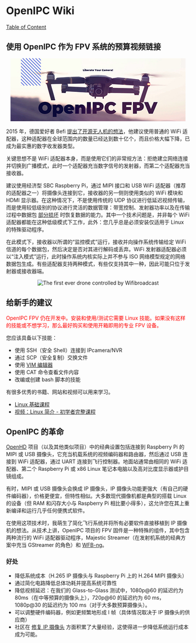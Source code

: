 # OpenIPC Wiki
[Table of Content](../README.md)

使用 OpenIPC 作为 FPV 系统的预算视频链接 
---------------------------------------------------

<p align="center">
  <img src="https://github.com/OpenIPC/wiki/blob/master/images/fpv-logo.jpg?raw=true" alt="Logo"/>
</p>

2015 年，德国爱好者 Befi [提出了开源无人机的想法](https://befinitiv.wordpress.com/wifibroadcast-analog-like-transmission-of-live-video-data/)，他建议使用普通的 WiFi 适配器，这种适配器在全球范围内的数量已经达到数十亿个，而且价格大幅下降，已成为最实惠的数字收发器类型。

关键思想不是 WiFi 适配器本身，而是使用它们的非常规方法：拒绝建立网络连接并切换到广播模式，此时一个适配器充当数字信号的发射器，而第二个适配器充当接收器。

建议使用经济型 SBC Raspberry Pi，通过 MIPI 接口和 USB WiFi 适配器（推荐的适配器之一）将摄像头连接到它，接收器的另一侧则使用类似的 WiFi 模块和 HDMI 显示器。在这种情况下，不是使用传统的 UDP 协议进行低延迟视频传输，而是使用较低级别的协议进行灵活的数据管理：带宽控制、发射器功率以及在传输过程中数据包 [部分损坏](https://en.wikipedia.org/wiki/Error_detection_and_correction) 时恢复数据的能力。其中一个技术问题是，并非每个 WiFi 适配器都能在这种低级模式下工作，此外：您几乎总是必须安装仅适用于 Linux 的特殊驱动程序。

在此模式下，接收器以所谓的“监控模式”运行，接收并向操作系统传输给定 WiFi 信道的每个数据包，然后决定是否对其进行解码或丢弃。WiFi 发射器适配器必须以“注入模式”运行，此时操作系统内核实际上并不参与 ISO 网络模型规定的网络数据包生成。有些适配器支持两种模式，有些仅支持其中一种，因此可能只位于发射器或接收器端。

<p align="center">
  <img src="https://befinitiv.files.wordpress.com/2015/04/dscf11161.jpg" alt="The first ever drone controlled by Wifibroadcast" />
</p>


## 给新手的建议 
<span style="color:red;"> 
OpenIPC FPV 仍在开发中。安装和使用/测试它需要 Linux 技能。如果没有这样的技能或不想学习，那么最好购买和使用开箱即用的专业 FPV 设备。 
</span>

您应该具备以下技能：
* 使用 SSH（安全 Shell）连接到 IPcamera/NVR
* 通过 SCP（安全复制）交换文件
* 使用 [VIM 编辑器](https://github.com/vim/vim)
* 使用 CAT 命令查看文件内容
* 改编或创建 bash 脚本的技能


有很多优秀的书籍、网站和视频可以用来学习。

* [Linux 基础课程](https://github.com/kodekloudhub/linux-basics-course)
* [视频：Linux 简介 - 初学者完整课程](https://www.youtube.com/watch?v=sWbUDq4S6Y8)



## OpenIPC 的革命

[OpenHD](https://openhdfpv.org/) 项目（以及其他类似项目）中的经典设置包括连接到 Raspberry Pi 的 MIPI 或 USB 摄像头，它充当机载系统的视频编码器和路由器，然后通过 USB 连接到 WiFi 适配器，通过 UART 连接到飞行控制器。地面站通常由相同的 WiFi 适配器、第二个 Raspberry Pi 或 x86 Linux 笔记本电脑以及高对比度显示器或护目镜组成。

有时，MIPI 或 USB 摄像头会换成 IP 摄像头，IP 摄像头功能更强大（有自己的硬件编码器），价格更便宜，但特性相似。大多数现代摄像机都是典型的搭载 Linux 的设备（但 RAM 和闪存大小与 Raspberry Pi 相比要小得多），这允许您在其上重新编译和运行几乎任何便携式软件。

在使用这项技术时，我萌生了简化飞行系统并将所有必要软件直接移植到 IP 摄像机的想法。从技术上讲，OpenIPC 项目的 FPV 固件是一种特殊的组件，其中包含两种流行的 WiFi 适配器驱动程序，Majestic Streamer（在发射机系统的经典方案中充当 GStreamer 的角色）和 [WFB-ng](https://github.com/svpcom/wifibroadcast)。

### 好处

* 降低系统成本（H.265 IP 摄像头与 Raspberry Pi 上的 H.264 MIPI 摄像头）
* 通过简化电路降低总体功耗并提高系统可靠性
* 降低视频延迟：在我们的 Glass-to-Glass 测试中，1080p@60 的延迟约为 80ms（在中等预算的摄像头上），720p@60 的延迟约为 60 ms，1080p@30 的延迟约为 100 ms（对于大多数预算摄像头）。
* 可以调整硬件编码器，例如更频繁地形成 I 帧（具体情况取决于 IP 摄像头的供应商）
* 社区在 [修复 IP 摄像头](https://t.me/ExIPCam) 方面积累了大量经验，这使得进一步降低系统运行成本成为可能。


